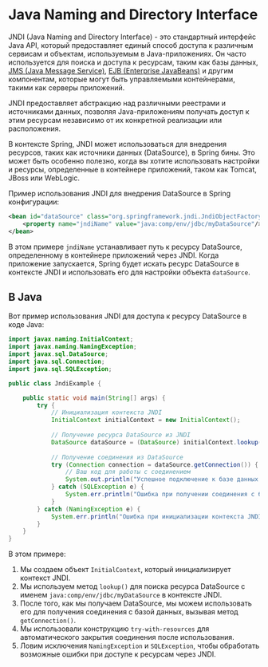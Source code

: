 # Java Naming and Directory Interface

JNDI (Java Naming and Directory Interface) - это стандартный интерфейс Java API, который предоставляет единый способ доступа к различным сервисам и объектам, используемым в Java-приложениях. Он часто используется для поиска и доступа к ресурсам, таким как базы данных, [JMS (Java Message Service)](05-jms.md), [EJB (Enterprise JavaBeans)](06-ejb.md) и другим компонентам, которые могут быть управляемыми контейнерами, такими как серверы приложений.

JNDI предоставляет абстракцию над различными реестрами и источниками данных, позволяя Java-приложениям получать доступ к этим ресурсам независимо от их конкретной реализации или расположения.

В контексте Spring, JNDI может использоваться для внедрения ресурсов, таких как источники данных (DataSource), в Spring бины. Это может быть особенно полезно, когда вы хотите использовать настройки и ресурсы, определенные в контейнере приложений, таком как Tomcat, JBoss или WebLogic.

Пример использования JNDI для внедрения DataSource в Spring конфигурации:

```xml
<bean id="dataSource" class="org.springframework.jndi.JndiObjectFactoryBean">
    <property name="jndiName" value="java:comp/env/jdbc/myDataSource"/>
</bean>
```

В этом примере `jndiName` устанавливает путь к ресурсу DataSource, определенному в контейнере приложений через JNDI. Когда приложение запускается, Spring будет искать ресурс DataSource в контексте JNDI и использовать его для настройки объекта `dataSource`.

## В Java

Вот пример использования JNDI для доступа к ресурсу DataSource в коде Java:

```java
import javax.naming.InitialContext;
import javax.naming.NamingException;
import javax.sql.DataSource;
import java.sql.Connection;
import java.sql.SQLException;

public class JndiExample {

    public static void main(String[] args) {
        try {
            // Инициализация контекста JNDI
            InitialContext initialContext = new InitialContext();
            
            // Получение ресурса DataSource из JNDI
            DataSource dataSource = (DataSource) initialContext.lookup("java:comp/env/jdbc/myDataSource");
            
            // Получение соединения из DataSource
            try (Connection connection = dataSource.getConnection()) {
                // Ваш код для работы с соединением
                System.out.println("Успешное подключение к базе данных!");
            } catch (SQLException e) {
                System.err.println("Ошибка при получении соединения с базой данных: " + e.getMessage());
            }
        } catch (NamingException e) {
            System.err.println("Ошибка при инициализации контекста JNDI: " + e.getMessage());
        }
    }
}
```

В этом примере:

1. Мы создаем объект `InitialContext`, который инициализирует контекст JNDI.
2. Мы используем метод `lookup()` для поиска ресурса DataSource с именем `java:comp/env/jdbc/myDataSource` в контексте JNDI.
3. После того, как мы получаем DataSource, мы можем использовать его для получения соединения с базой данных, вызывая метод `getConnection()`.
4. Мы использовали конструкцию `try-with-resources` для автоматического закрытия соединения после использования.
5. Ловим исключения `NamingException` и `SQLException`, чтобы обработать возможные ошибки при доступе к ресурсам через JNDI.